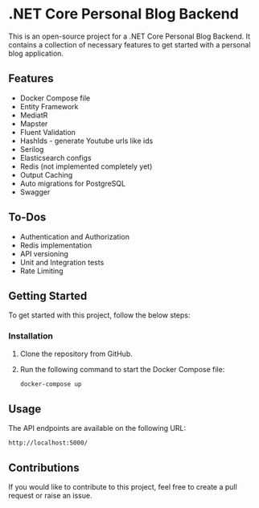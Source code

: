 # .NET Core Personal Blog Backend

This is an open-source project for a .NET Core Personal Blog Backend. It contains a collection of necessary features to get started with a personal blog application. 

## Features

- Docker Compose file
- Entity Framework
- MediatR
- Mapster
- Fluent Validation
- HashIds - generate Youtube urls like ids
- Serilog
- Elasticsearch configs
- Redis (not implemented completely yet)
- Output Caching
- Auto migrations for PostgreSQL
- Swagger

## To-Dos

- Authentication and Authorization
- Redis implementation
- API versioning
- Unit and Integration tests
- Rate Limiting

## Getting Started

To get started with this project, follow the below steps:

<!-- ### Prerequisites

- .NET 7.0 SDK or higher
- Docker and Docker Compose -->

### Installation

1. Clone the repository from GitHub.
2. Run the following command to start the Docker Compose file:

    ```bash
    docker-compose up
    ```

## Usage

The API endpoints are available on the following URL:  

``http://localhost:5000/``

## Contributions

If you would like to contribute to this project, feel free to create a pull request or raise an issue.